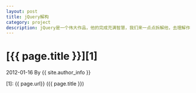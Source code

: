 ```yaml
---
layout: post
title: jQuery解构
category: project
description: jQuery是一个伟大作品，他的完成充满智慧，我们来一点点拆解他，去理解作者的思想精华。
---
```

# [{{ page.title }}][1]
2012-01-16 By {{ site.author_info }}


[test]:    http://seikinmeid.github.io  "Seikinmeid"
[1]:    {{ page.url}}  ({{ page.title }})

